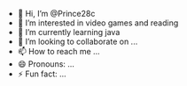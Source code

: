 - 👋 Hi, I’m @Prince28c
- 👀 I’m interested in video games and reading 
- 🌱 I’m currently learning java 
- 💞️ I’m looking to collaborate on ...
- 📫 How to reach me ...
- 😄 Pronouns: ...
- ⚡ Fun fact: ...

<!---
Prince28c/Prince28c is a ✨ special ✨ repository because its `README.md` (this file) appears on your GitHub profile.
You can click the Preview link to take a look at your changes.
--->
